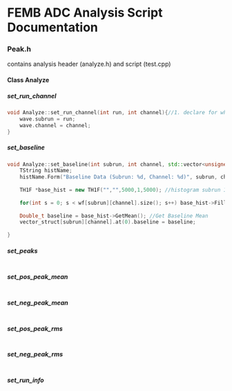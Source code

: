 
# FEMB ADC Analysis Script Documentation

### Peak.h

contains analysis header (analyze.h) and script (test.cpp)

#### Class Analyze

##### set_run_channel
```c++
void Analyze::set_run_channel(int run, int channel){//1. declare for which subrun and channel this information pertains to
    wave.subrun = run;
    wave.channel = channel;
}
```
##### set_baseline
```c++
void Analyze::set_baseline(int subrun, int channel, std::vector<unsigned short> wf[64][128]){
    TString histName;
    histName.Form("Baseline Data (Subrun: %d, Channel: %d)", subrun, channel); // rename!!! -cp
    
    TH1F *base_hist = new TH1F("","",5000,1,5000); //histogram subrun 1 baseline #1
    
    for(int s = 0; s < wf[subrun][channel].size(); s++) base_hist->Fill(wf[subrun][channel].at(s));
    
    Double_t baseline = base_hist->GetMean(); //Get Baseline Mean
    vector_struct[subrun][channel].at(0).baseline = baseline;
    
}
```

##### set_peaks
```c++

```
##### set_pos_peak_mean
```c++

```
##### set_neg_peak_mean
```c++

```
##### set_pos_peak_rms
```c++

```
##### set_neg_peak_rms
```c++

```
##### set_run_info
